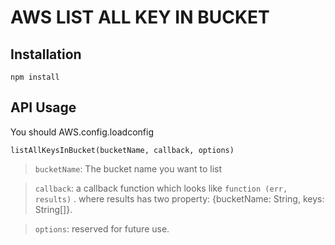 # AWS LIST ALL KEY IN BUCKET

## Installation

```
npm install
```


## API Usage

You should AWS.config.loadconfig

` listAllKeysInBucket(bucketName, callback, options) `

> `bucketName`: The bucket name you want to list

> `callback`: a callback function which looks like `function (err, results)` . where results has two property: {bucketName: String, keys: String[]}.

> `options`: reserved for future use.
